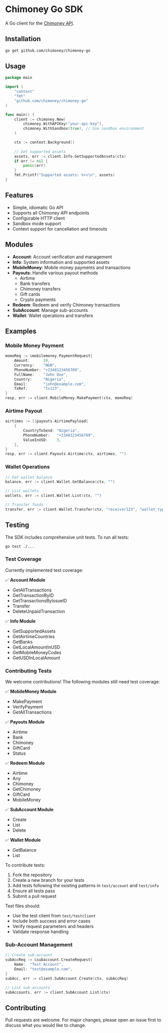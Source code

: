 # Chimoney Go SDK

A Go client for the [Chimoney API](https://chimoney.io/).

## Installation

```bash
go get github.com/chimoney/chimoney-go
```

## Usage

```go
package main

import (
    "context"
    "fmt"
    "github.com/chimoney/chimoney-go"
)

func main() {
    client := chimoney.New(
        chimoney.WithAPIKey("your-api-key"),
        chimoney.WithSandbox(true), // Use sandbox environment
    )

    ctx := context.Background()
    
    // Get supported assets
    assets, err := client.Info.GetSupportedAssets(ctx)
    if err != nil {
        panic(err)
    }
    fmt.Printf("Supported assets: %+v\n", assets)
}
```

## Features

- Simple, idiomatic Go API
- Supports all Chimoney API endpoints
- Configurable HTTP client
- Sandbox mode support
- Context support for cancellation and timeouts

## Modules

- **Account**: Account verification and management
- **Info**: System information and supported assets
- **MobileMoney**: Mobile money payments and transactions
- **Payouts**: Handle various payout methods
  - Airtime
  - Bank transfers
  - Chimoney transfers
  - Gift cards
  - Crypto payments
- **Redeem**: Redeem and verify Chimoney transactions
- **SubAccount**: Manage sub-accounts
- **Wallet**: Wallet operations and transfers

## Examples

### Mobile Money Payment
```go
momoReq := &mobilemoney.PaymentRequest{
    Amount:      10,
    Currency:    "NGN",
    PhoneNumber: "+2348123456789",
    FullName:    "John Doe",
    Country:     "Nigeria",
    Email:       "john@example.com",
    TxRef:       "tx123",
}
resp, err := client.MobileMoney.MakePayment(ctx, momoReq)
```

### Airtime Payout
```go
airtimes := []payouts.AirtimePayload{
    {
        CountryToSend: "Nigeria",
        PhoneNumber:   "+2348123456789",
        ValueInUSD:    3,
    },
}
resp, err := client.Payouts.Airtime(ctx, airtimes, "")
```

### Wallet Operations
```go
// Get wallet balance
balance, err := client.Wallet.GetBalance(ctx, "")

// List wallets
wallets, err := client.Wallet.List(ctx, "")

// Transfer funds
transfer, err := client.Wallet.Transfer(ctx, "receiver123", "wallet_type")
```

## Testing

The SDK includes comprehensive unit tests. To run all tests:

```bash
go test ./...
```

### Test Coverage

Currently implemented test coverage:

✅ **Account Module**
- GetAllTransactions
- GetTransactionByID
- GetTransactionsByIssueID
- Transfer
- DeleteUnpaidTransaction

✅ **Info Module**
- GetSupportedAssets
- GetAirtimeCountries
- GetBanks
- GetLocalAmountInUSD
- GetMobileMoneyCodes
- GetUSDInLocalAmount

### Contributing Tests

We welcome contributions! The following modules still need test coverage:

✅ **MobileMoney Module**
- MakePayment
- VerifyPayment
- GetAllTransactions

✅ **Payouts Module**
- Airtime
- Bank
- Chimoney
- GiftCard
- Status

✅ **Redeem Module**
- Airtime
- Any
- Chimoney
- GetChimoney
- GiftCard
- MobileMoney

✅ **SubAccount Module**
- Create
- List
- Delete

✅ **Wallet Module**
- GetBalance
- List

To contribute tests:
1. Fork the repository
2. Create a new branch for your tests
3. Add tests following the existing patterns in `test/account` and `test/info`
4. Ensure all tests pass
5. Submit a pull request

Test files should:
- Use the test client from `test/testclient`
- Include both success and error cases
- Verify request parameters and headers
- Validate response handling

### Sub-Account Management
```go
// Create sub-account
subAccReq := &subaccount.CreateRequest{
    Name:  "Test Account",
    Email: "test@example.com",
}
subAcc, err := client.SubAccount.Create(ctx, subAccReq)

// List sub-accounts
subAccounts, err := client.SubAccount.List(ctx)
```

## Contributing

Pull requests are welcome. For major changes, please open an issue first to discuss what you would like to change.
